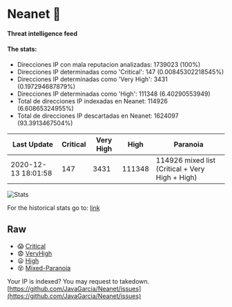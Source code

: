 # Neanet :hocho:
#### Threat intelligence feed
#### The stats:

- Direcciones IP con mala reputacion analizadas: 1739023 (100%)
- Direcciones IP determinadas como 'Critical':  147 (0.00845302218545%)
- Direcciones IP determinadas como 'Very High':  3431 (0.197294687879%)
- Direcciones IP determinadas como 'High':  111348 (6.40290553949)
- Total de direcciones IP indexadas en Neanet:  114926 (6.60865324955%)
- Total de direcciones IP descartadas en Neanet:  1624097 (93.3913467504%)

| Last Update | Critical | Very High | High | Paranoia |
| --- | --- | --- | --- | --- |
| 2020-12-13 18:01:58 | 147 | 3431 | 111348 | 114926 mixed list (Critical + Very High + High)|

![Stats](https://docs.google.com/spreadsheets/d/e/2PACX-1vSnaNMIXVabIpDJjufMlzH7poXnshF3mgd8Is1g9ytUEzVsP5my4Trn8f-xkoLLQ38xpL3HtmUexLo6/pubchart?oid=501124687&format=image)

For the historical stats go to: [link](/stats.csv)
## Raw
- :scream: [Critical](https://raw.githubusercontent.com/JavaGarcia/Neanet/master/blacklists/neanet_critical.txt)
- :fearful: [VeryHigh](https://raw.githubusercontent.com/JavaGarcia/Neanet/master/blacklists/neanet_veryHigh.txtt)
- :frowning: [High](https://raw.githubusercontent.com/JavaGarcia/Neanet/master/blacklists/neanet_high.txt)
- :dizzy_face: [Mixed-Paranoia](https://raw.githubusercontent.com/JavaGarcia/Neanet/master/blacklists/neanet_all.txt)


Your IP is indexed? You may request to takedown. [https://github.com/JavaGarcia/Neanet/issues](https://github.com/JavaGarcia/Neanet/issues)
































































































































































































































































































































































































































































































































































































































































































































































































































































































































































































































































































































































































































































































































































































































































































































































































































































































































































































































































































































































































































































































































































































































































































































































































































































































































































































































































































































































































































































